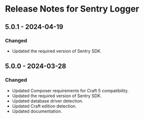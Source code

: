 # Release Notes for Sentry Logger

## 5.0.1 - 2024-04-19

### Changed
- Updated the required version of Sentry SDK.

## 5.0.0 - 2024-03-28

### Changed
- Updated Composer requirements for Craft 5 compatibility.
- Updated the required version of Sentry SDK.
- Updated database driver detection.
- Updated Craft edition detection.
- Updated documentation.
